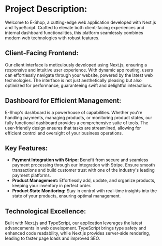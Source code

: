 # Project Description:

Welcome to E-Shop, a cutting-edge web application developed with Next.js and TypeScript. Crafted to elevate both client-facing experiences and internal dashboard functionalities, this platform seamlessly combines modern web technologies with robust features.

## Client-Facing Frontend:

Our client interface is meticulously developed using Next.js, ensuring a responsive and intuitive user experience. With dynamic app routing, users can effortlessly navigate through your website, powered by the latest web technologies. The interface is not just aesthetically pleasing but also optimized for performance, guaranteeing swift and delightful interactions.

## Dashboard for Efficient Management:

E-Shop's dashboard is a powerhouse of capabilities. Whether you're handling payments, managing products, or monitoring product states, our fully functional dashboard provides a comprehensive suite of tools. The user-friendly design ensures that tasks are streamlined, allowing for efficient control and oversight of your business operations.

## Key Features:

- **Payment Integration with Stripe:** Benefit from secure and seamless payment processing through our integration with Stripe. Ensure smooth transactions and build customer trust with one of the industry's leading payment platforms.
- **Product Management:** Effortlessly add, update, and organize products, keeping your inventory in perfect order.
- **Product State Monitoring:** Stay in control with real-time insights into the state of your products, ensuring optimal management.

## Technological Excellence:

Built with Next.js and TypeScript, our application leverages the latest advancements in web development. TypeScript brings type safety and enhanced code readability, while Next.js provides server-side rendering, leading to faster page loads and improved SEO.
